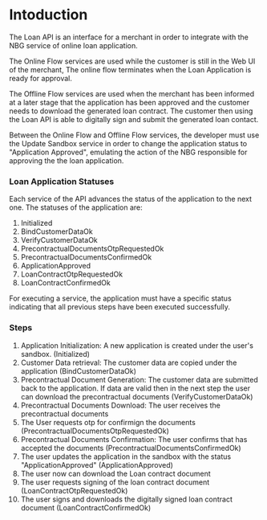 # Intoduction

The Loan API is an interface for a merchant in order to integrate with the NBG service of online loan application.

The Online Flow services are used while the customer is still in the Web UI of the merchant, The online flow terminates when the Loan Application is ready for approval.

The Offline Flow services are used when the merchant has been informed at a later stage that the application has been approved and the customer needs to download the generated loan contract. The customer then using the Loan API is able to digitally sign and submit the generated loan contact.

Between the Online Flow and Offline Flow services, the developer must use the Update Sandbox service in order to change the application status to "Application Approved", emulating the action of the NBG responsible for approving the the loan application.

### Loan Application Statuses

Each service of the API advances the status of the application to the next one. The statuses of the application are:

1. Initialized
1. BindCustomerDataOk
1. VerifyCustomerDataOk
1. PrecontractualDocumentsOtpRequestedOk
1. PrecontractualDocumentsConfirmedOk
1. ApplicationApproved
1. LoanContractOtpRequestedOk
1. LoanContractConfirmedOk

For executing a service, the application must have a specific status indicating that all previous steps have been executed successfully.

### Steps

1. Application Initialization: A new application is created under the user's sandbox. (Initialized)
2. Customer Data retrieval: The customer data are copied under the application (BindCustomerDataOk)
3. Precontractual Document Generation: The customer data are submitted back to the application. If data are valid then in the  next step the user can download the precontractual documents (VerifyCustomerDataOk)
4. Precontractual Documents Download: The user receives the precontractual documents 
5. The User requests otp for confirmign the documents (PrecontractualDocumentsOtpRequestedOk)
5. Precontractual Documents Confirmation: The user confirms that has accepted the documents (PrecontractualDocumentsConfirmedOk)
6. The user updates the application in the sandbox with the status "ApplicationApproved" (ApplicationApproved)
7. The user now can download the Loan contract document 
8. The user requests signing of the loan contract document (LoanContractOtpRequestedOk)
9. The user signs and downloads the digitally signed loan contract document (LoanContractConfirmedOk)
